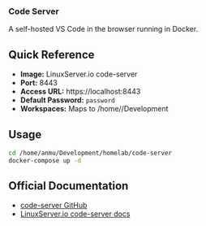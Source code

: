 ### Code Server

A self-hosted VS Code in the browser running in Docker.

## Quick Reference
- **Image:** LinuxServer.io code-server
- **Port:** 8443
- **Access URL:** https://localhost:8443
- **Default Password:** `password`
- **Workspaces:** Maps to /home/<user>/Development

## Usage
```bash
cd /home/anmu/Development/homelab/code-server
docker-compose up -d
 ```

## Official Documentation
- [code-server GitHub](https://github.com/coder/code-server)
- [LinuxServer.io code-server docs ](https://docs.linuxserver.io/images/docker-code-server/)